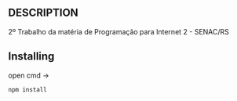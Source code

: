 ## DESCRIPTION

2º Trabalho da matéria de Programação para Internet 2 - SENAC/RS

## Installing

open cmd ->

```sh
npm install
```





